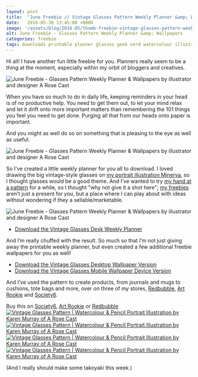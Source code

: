 ```yaml
---
layout: post
title:  "June Freebie // Vintage Glasses Pattern Weekly Planner &amp; Wallpapers"
date:   2016-05-30 13:45:00 +0000
image: '/assets/blog/2016-05/thumb-freebie-vintage-glasses-pattern-weekly-planner-wallpaper.jpg'
alt: June Freebie - Glasses Pattern Weekly Planner &amp; Wallpapers
categories: freebie
tags: downloads printable planner glasses geek nerd watercolour illustration vintage wallpaper
---
```


<p class="intro">Hi all! I have another fun little freebie for you. Planners really seem to be a thing at the moment, especially within my orbit of bloggers and creatives.</p>

![June Freebie - Glasses Pattern Weekly Planner &amp; Wallpapers by illustrator and designer A Rose Cast](/assets/blog/2016-05/vintage-glasses-pattern-weekly-planner-wallpaper01.jpg "June Freebie - Glasses Pattern Weekly Planner &amp; Wallpapers by illustrator and designer @arosecast")

When you have so much to do in daily life, keeping reminders in your head is of no productive help. You need to get them out, to let your mind relax and let it drift onto more important matters than remembering the 101 things you feel you need to get done. Purging all that from our heads onto paper is important.

And you might as well do so on something that is pleasing to the eye as well as useful.

![June Freebie - Glasses Pattern Weekly Planner &amp; Wallpapers by illustrator and designer A Rose Cast](/assets/blog/2016-05/vintage-glasses-pattern-weekly-planner-wallpaper02.jpg "June Freebie - Glasses Pattern Weekly Planner &amp; Wallpapers by illustrator and designer @arosecast")

So I’ve created a little weekly planner for you all to download. I loved drawing the big vintage-style glasses on [my portrait illustration Minerva](/my-work/2016/04/04/minerva-greeting-card-wooden-necklace.html), so I thought glasses would be a good theme. And I’ve wanted to try [my hand at a pattern](/tag/pattern/) for a while, so I thought &quot;why not give it a shot here&quot;; [my freebies](/category/freebie/) aren’t just a present for you, but a place where I can play about with ideas without wondering if they a sellable/marketable.

![June Freebie - Glasses Pattern Weekly Planner &amp; Wallpapers by illustrator and designer A Rose Cast](/assets/blog/2016-05/vintage-glasses-pattern-weekly-planner-wallpaper03.jpg "June Freebie - Glasses Pattern Weekly Planner &amp; Wallpapers by illustrator and designer @arosecast")

+ [Download the Vintage Glasses Desk Weekly Planner](/assets/blog/2016-05/vintage-glasses-weekly-planner.pdf)

And I’m really chuffed with the result. So much so that I’m not just giving away the printable weekly planner, but even created a few additional freebie wallpapers for you as well!

+ [Download the Vintage Glasses Desktop Wallpaper Version](/assets/blog/2016-05/vintage-glasses-desktop-wallpaper.jpg)
+ [Download the Vintage Glasses Mobile Wallpaper Device Version](/assets/blog/2016-05/vintage-glasses-mobile-wallpaper.jpg)

And I’ve used the pattern to create products, from journals and mugs to cushions, tote bags and more, over on three of my stores, [Redbubble](http://www.redbubble.com/people/arosecast/works/21977778-vintage-glasses-pattern), [Art Rookie](http://artrookie.co.uk/profile_items.php?designer=ARoseCast&design=9548) and [Society6](https://society6.com/product/vintage-glasses-pattern-ttz_print#1=45).

<div class="highlight">
	Buy <span class="the">this on</span> <a href="https://society6.com/product/vintage-glasses-pattern-ttz_print#1=45" title="Buy on Society6">Society6</a>, <span class="the"></span> <a href="http://artrookie.co.uk/profile_items.php?designer=ARoseCast&design=9548" title="Buy on Art Rookie">Art Rookie</a> <span class="the">or</span>  <a href="http://www.redbubble.com/people/arosecast/works/21977778-vintage-glasses-pattern" title="Buy on Redbubble">Redbubble</a>
</div>


<div class="row">
	<div class="col-md-6">
		<a href="https://society6.com/product/vintage-glasses-pattern-ttz_print#1=45" title="Buy Vintage Glasses Pattern as a range of products on my Society6 Store"><img src="/assets/blog/2016-05/society6-vintage-glasses-pillows.jpg" alt="Vintage Glasses Pattern | Watercolour &amp; Pencil Portrait Illustration by Karen Murray of A Rose Cast" title="Pillow of Vintage Glasses Pattern | Watercolour &amp; Pencil Portrait Illustration by Karen Murray of A Rose Cast"></a>
	</div>
	<div class="col-md-6">
		<a href="https://society6.com/product/vintage-glasses-pattern-ttz_print#1=45" title="Buy Vintage Glasses Pattern as a range of products on my Society6 Store"><img src="/assets/blog/2016-05/society6-vintage-glasses-phone-skins.jpg" alt="Vintage Glasses Pattern | Watercolour &amp; Pencil Portrait Illustration by Karen Murray of A Rose Cast" title="iPhone Skin of Vintage Glasses Pattern | Watercolour &amp; Pencil Portrait Illustration by Karen Murray of A Rose Cast"></a>
	</div>
</div>

<div class="row">
	<div class="col-md-6">
		<a href="http://www.redbubble.com/people/arosecast/works/21977778-vintage-glasses-pattern" title="Buy Vintage Glasses Pattern as a range of products on my Redbubble Store"><img src="/assets/blog/2016-05/redbubble-vintage-glasses-hardcover-journal.jpg" alt="Vintage Glasses Pattern | Watercolour &amp; Pencil Portrait Illustration by Karen Murray of A Rose Cast" title="Hardcover Journal of Vintage Glasses Pattern | Watercolour &amp; Pencil Portrait Illustration by Karen Murray of A Rose Cast"></a>
	</div>
	<div class="col-md-6">
		<a href="http://www.redbubble.com/people/arosecast/works/21977778-vintage-glasses-pattern" title="Buy Vintage Glasses Pattern as a range of products on my Redbubble Store"><img src="/assets/blog/2016-05/redbubble-vintage-glasses-bags.jpg" alt="Vintage Glasses Pattern | Watercolour &amp; Pencil Portrait Illustration by Karen Murray of A Rose Cast" title="Tote Bag of Vintage Glasses Pattern | Watercolour &amp; Pencil Portrait Illustration by Karen Murray of A Rose Cast"></a>
	</div>
</div>

(And I really should make some takoyaki this week.)